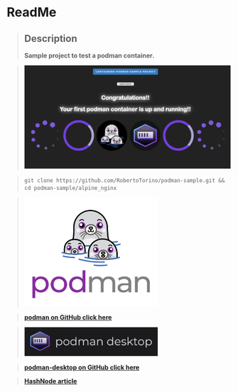 # ReadMe


> ## Description
> **Sample project to test a podman container.**


> <img alt="podman-success" src="alpine_nginx/images/podman-successII.png" width="900"/>

> `git clone https://github.com/RobertoTorino/podman-sample.git && cd podman-sample/alpine_nginx`

> <img alt="podman" src="alpine_nginx/images/podman.png" width="300"/>

> **[podman on GitHub click here](https://github.com/containers/podman)**


> <img alt="podman-desktop" src="alpine_nginx/images/podman-desktop.png" width="300"/>

> **[podman-desktop on GitHub click here](https://github.com/containers/podman-desktop)**

> **[HashNode article ](https://cloudit.hashnode.dev/podman-a-real-docker-alternative)**

